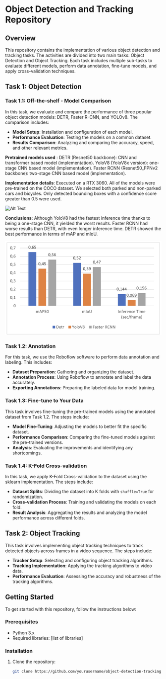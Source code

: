 # Object Detection and Tracking Repository

## Overview
This repository contains the implementation of various object detection and tracking tasks. The activities are divided into two main tasks: Object Detection and Object Tracking. Each task includes multiple sub-tasks to evaluate different models, perform data annotation, fine-tune models, and apply cross-validation techniques.

## Task 1: Object Detection

### Task 1.1: Off-the-shelf - Model Comparison
In this task, we evaluate and compare the performance of three popular object detection models: DETR, Faster R-CNN, and YOLOv8. The comparison includes:

- **Model Setup**: Installation and configuration of each model.
- **Performance Evaluation**: Testing the models on a common dataset.
- **Results Comparison**: Analyzing and comparing the accuracy, speed, and other relevant metrics.


**Pretrained models used** :
DETR (Resnet50 backbone): CNN and transformer based model (implementation).
YoloV8 (YoloV8x version): one-stage CNN based model (implementation).
Faster RCNN (Resnet50_FPNv2 backbone): two-stage CNN based model (implementation).

**Implementation details**:
Executed on a RTX 3060.
All of the models were pre-trained on the COCO dataset. 
We selected both parked and non-parked cars and bicycles. 
Only detected bounding boxes with a confidence score greater than 0.5 were used.

![Alt Text](results_fine_tunedrand0_output.gif)


**Conclusions**:
Although YoloV8 had the fastest inference time thanks to being a one-stage CNN, it yielded the worst results. 
Faster RCNN had worse results than DETR, with even longer inference time. 
DETR showed the best performance in terms of mAP and mIoU.

![Alt Text](assets/results.png)

### Task 1.2: Annotation
For this task, we use the Roboflow software to perform data annotation and labeling. This includes:

- **Dataset Preparation**: Gathering and organizing the dataset.
- **Annotation Process**: Using Roboflow to annotate and label the data accurately.
- **Exporting Annotations**: Preparing the labeled data for model training.

### Task 1.3: Fine-tune to Your Data
This task involves fine-tuning the pre-trained models using the annotated dataset from Task 1.2. The steps include:

- **Model Fine-Tuning**: Adjusting the models to better fit the specific dataset.
- **Performance Comparison**: Comparing the fine-tuned models against the pre-trained versions.
- **Analysis**: Evaluating the improvements and identifying any shortcomings.

### Task 1.4: K-Fold Cross-validation
In this task, we apply K-Fold Cross-validation to the dataset using the sklearn implementation. The steps include:

- **Dataset Splits**: Dividing the dataset into K folds with `shuffle=True` for randomization.
- **Cross-validation Process**: Training and validating the models on each fold.
- **Result Analysis**: Aggregating the results and analyzing the model performance across different folds.

## Task 2: Object Tracking
This task involves implementing object tracking techniques to track detected objects across frames in a video sequence. The steps include:

- **Tracker Setup**: Selecting and configuring object tracking algorithms.
- **Tracking Implementation**: Applying the tracking algorithms to video data.
- **Performance Evaluation**: Assessing the accuracy and robustness of the tracking algorithms.

## Getting Started
To get started with this repository, follow the instructions below:

### Prerequisites
- Python 3.x
- Required libraries: [list of libraries]

### Installation
1. Clone the repository:
   ```sh
   git clone https://github.com/yourusername/object-detection-tracking.git
